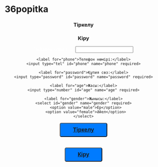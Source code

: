 # 36popitka
<!DOCTYPE html>
<html lang="en">
<head>
    <link rel="stylesheet" href="MarkStore.css">
    <meta charset="UTF-8">
    <meta name="viewport" content="width=device-width, initial-scale=1.0">
    <title>MarkStore.com</title>
</head>
<body>
  <style>
    body {
      background-image: url('https://xakep.ru/wp-content/uploads/2018/03/160322/MOSQUITO.jpg');
    }

  .registration-form {
  position: fixed; /* Экранға бекіту */
  top: 100px; /* Жоғарғы шеттен 10px */
  right: 600px; /* Оң жақ шеттен 10px */
  background-color: black; /* Жартылай мөлдір ақ түс */
  border: 1px solid #ccc; /* Жиек түсі */
  border-radius: 35px; /* Бұрыштарын жұмырлау */
  padding: 15px; /* Ішкі шекара */
  width: 400px; /* Ені */
  box-shadow: 0 4px 8px rgba(0, 0, 0, 0.2); /* Көлеңке */
  z-index: 1000; /* Ең үстіңгі қабатта көрсету */
}

.registration-form  {
  margin-bottom: 10px;
  font-size: 18px;
  text-align: center;
}

.registration-form label {
  font-size: 14px;
  margin-bottom: 5px;
  display: block;
}

.registration-form input,
.registration-form select {
  width: 95%; /* Ені толық */
  padding: 8px;
  margin-bottom: 10px;
  border: 1px solid #ccc;
  border-radius: 15px;
  font-size: 15px;
}
.tus {
  text-decoration: none;
    color: white;
    background-color: #007BFF;
    padding: 10px 40px;
    border-radius: 5px;
    font-size: 18px;
    font-weight: bold;
    transition: background-color 0.3s ease;
}

.tus:hover {
  background-color: blue;
}
label{
  color: white;
}
.registration-form {
    text-align: center;
    animation: slideIn 2s ease-out forwards; /* Анимация */
    opacity: 0; /* Алғашында көрінбейді */
}

/* Анимация */
@keyframes slideIn {
    0% {
        transform: translateY(-100%); /* Экранның үстінен кіреді */
        opacity: 0; /* Толығымен көрінбейді */
    }
    50% {
        transform: translateY(10%); /* Экранның ортасына жақындайды */
        opacity: 0.5;
    }
    100% {
        transform: translateY(0); /* Тоқтайды */
        opacity: 1; /* Толығымен көрінеді */
    }
}
  </style>
  <div class="registration-form">
  <h3>Тіркелу</h3>
  <h3>Кіру</h3>
  <form>
    <label for="username">Пайдаланушы аты:</label>
    <input type="text" id="username" name="username" required>

    <label for="phone">Телефон нөмірі:</label>
    <input type="tel" id="phone" name="phone" required>

    <label for="password">Құпия сөз:</label>
    <input type="password" id="password" name="password" required>

    <label for="age">Жасы:</label>
    <input type="number" id="age" name="age" required>

    <label for="gender">Жынысы:</label>
    <select id="gender" name="gender" required>
      <option value="male">Ер</option>
      <option value="female">Әйел</option>
    </select>

  <button type="submit" class="tus"> <a href="markstore.html">Тіркелу</a></button>
    <br> <br><br>
  <button type="submit" class="tus"> <a href="markstore.html">Кіру</a></button>
  </form>
</div> 
</body>
</html>
